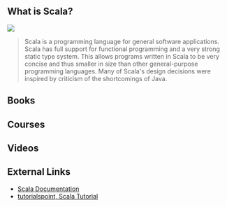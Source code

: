 ## What is Scala?

![](http://ncredinburgh.com/img/blog/henry_coles/scala-logo.gif)

> Scala is a programming language for general software applications. Scala has full support for functional programming and a very strong static type system. This allows programs written in Scala to be very concise and thus smaller in size than other general-purpose programming languages. Many of Scala's design decisions were inspired by criticism of the shortcomings of Java.

## Books

<div class="books" gid="1QwJsdBveGhteY30SvB36gt3qdbVSldzmAGxZMLjk6NI"></div>
<div class="clearfix"></div>

## Courses

<div class="courses" gid="12J2DB7a3Bw8vJDIiRamGyjjj58onzUpwDmuSB8rkR3c"></div>
<div class="clearfix"></div>

## Videos

<div class="videos" gid="1wWFjMJjbe59Zf6cUh5xvOcpzJJ1cOl6ukdoTvl8IggE"></div>
<div class="clearfix"></div>

## External Links

* [Scala Documentation](http://docs.scala-lang.org/)
* [tutorialspoint, Scala Tutorial](http://www.tutorialspoint.com/scala/)





